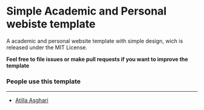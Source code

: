# Simple Academic and Personal webiste template

A academic and personal website template with simple design, wich is released under the MIT License.

**Feel free to file issues or make pull requests if you want to improve the template** 

### People use this template
---
- [Atilla Asghari](https://atillaasghari.ir/modern)
 
